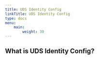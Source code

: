 ```yaml
---
title: UDS Identity Config
linkTitle: UDS Identity Config
type: docs
menu:
    main:
        weight: 30
---
```


## What is UDS Identity Config?

